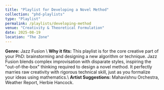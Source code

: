 ```yaml
---
title: "Playlist for Developing a Novel Method"
collection: "phd-playlists"
type: "Playlist"
permalink: /playlists/developing-method
venue: "Creativity & Theoretical Formulation"
date: 2025-08-19
location: "The Zone"
---
```


**Genre:** Jazz Fusion \\
**Why it fits:** This playlist is for the core creative part of your PhD: brainstorming and designing a new algorithm or technique. Jazz Fusion blends complex improvisation with disparate styles, inspiring the "out-of-the-box" thinking required to design a novel method. It perfectly marries raw creativity with rigorous technical skill, just as you formalize your ideas using mathematics.\\
**Artist Suggestions:** Mahavishnu Orchestra, Weather Report, Herbie Hancock.